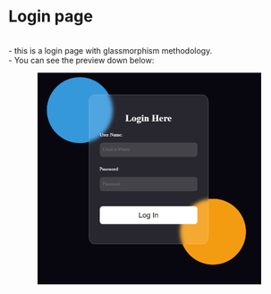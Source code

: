 # Login page
</br>
- this is a login page with glassmorphism methodology.
</br>
- You can see the preview down below:

<p align="center">
    <img src="login_page.png" alt="Profile Image" width=400>
</p>

